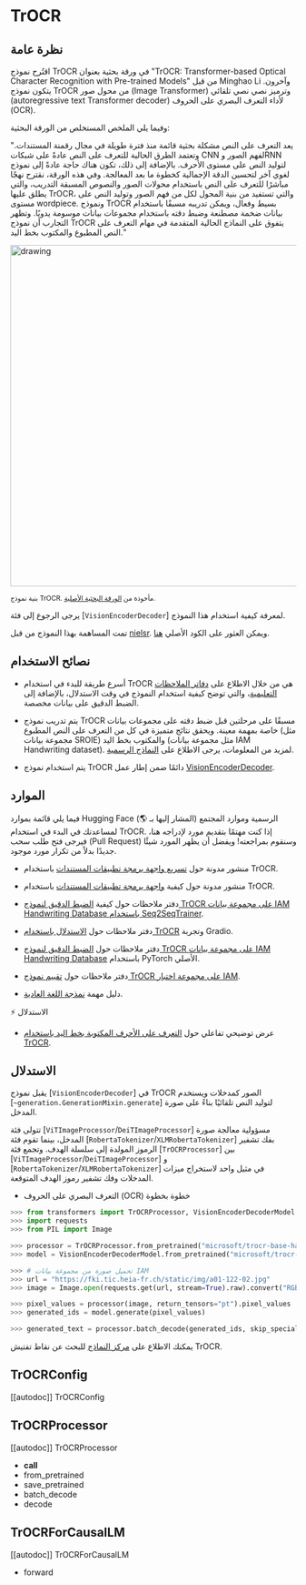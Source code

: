 # TrOCR

## نظرة عامة

اقتُرح نموذج TrOCR في ورقة بحثية بعنوان "TrOCR: Transformer-based Optical Character Recognition with Pre-trained Models" من قبل Minghao Li وآخرون. يتكون نموذج TrOCR من محول صور (Image Transformer) وترميز نصي نصي تلقائي (autoregressive text Transformer decoder) لأداء التعرف البصري على الحروف (OCR).

وفيما يلي الملخص المستخلص من الورقة البحثية:

"يعد التعرف على النص مشكلة بحثية قائمة منذ فترة طويلة في مجال رقمنة المستندات. وتعتمد الطرق الحالية للتعرف على النص عادةً على شبكات CNN لفهم الصور وRNN لتوليد النص على مستوى الأحرف. بالإضافة إلى ذلك، تكون هناك حاجة عادةً إلى نموذج لغوي آخر لتحسين الدقة الإجمالية كخطوة ما بعد المعالجة. وفي هذه الورقة، نقترح نهجًا مباشرًا للتعرف على النص باستخدام محولات الصور والنصوص المسبقة التدريب، والتي يطلق عليها TrOCR، والتي تستفيد من بنية المحول لكل من فهم الصور وتوليد النص على مستوى wordpiece. ونموذج TrOCR بسيط وفعال، ويمكن تدريبه مسبقًا باستخدام بيانات ضخمة مصطنعة وضبط دقته باستخدام مجموعات بيانات موسومة يدويًا. وتظهر التجارب أن نموذج TrOCR يتفوق على النماذج الحالية المتقدمة في مهام التعرف على النص المطبوع والمكتوب بخط اليد."

<img src="https://huggingface.co/datasets/huggingface/documentation-images/resolve/main/trocr_architecture.jpg" alt="drawing" width="600"/>

<small> بنية نموذج TrOCR. مأخوذة من <a href="https://arxiv.org/abs/2109.10282">الورقة البحثية الأصلية</a>. </small>

يرجى الرجوع إلى فئة [`VisionEncoderDecoder`] لمعرفة كيفية استخدام هذا النموذج.

تمت المساهمة بهذا النموذج من قبل [nielsr](https://huggingface.co/nielsr). ويمكن العثور على الكود الأصلي [هنا](https://github.com/microsoft/unilm/tree/6f60612e7cc86a2a1ae85c47231507a587ab4e01/trocr).

## نصائح الاستخدام

- أسرع طريقة للبدء في استخدام TrOCR هي من خلال الاطلاع على [دفاتر الملاحظات التعليمية](https://github.com/NielsRogge/Transformers-Tutorials/tree/master/TrOCR)، والتي توضح كيفية استخدام النموذج في وقت الاستدلال، بالإضافة إلى الضبط الدقيق على بيانات مخصصة.

- يتم تدريب نموذج TrOCR مسبقًا على مرحلتين قبل ضبط دقته على مجموعات بيانات خاصة بمهمة معينة. ويحقق نتائج متميزة في كل من التعرف على النص المطبوع (مثل مجموعة بيانات SROIE) والمكتوب بخط اليد (مثل مجموعة بيانات IAM Handwriting dataset). لمزيد من المعلومات، يرجى الاطلاع على [النماذج الرسمية](https://huggingface.co/models?other=trocr>).

- يتم استخدام نموذج TrOCR دائمًا ضمن إطار عمل [VisionEncoderDecoder](vision-encoder-decoder).

## الموارد

فيما يلي قائمة بموارد Hugging Face الرسمية وموارد المجتمع (المشار إليها بـ 🌎) لمساعدتك في البدء في استخدام TrOCR. إذا كنت مهتمًا بتقديم مورد لإدراجه هنا، فيرجى فتح طلب سحب (Pull Request) وسنقوم بمراجعته! ويفضل أن يظهر المورد شيئًا جديدًا بدلاً من تكرار مورد موجود.

<PipelineTag pipeline="text-classification"/>

- منشور مدونة حول [تسريع واجهة برمجة تطبيقات المستندات](https://huggingface.co/blog/document-ai) باستخدام TrOCR.

- منشور مدونة حول كيفية [واجهة برمجة تطبيقات المستندات](https://github.com/philschmid/document-ai-transformers) باستخدام TrOCR.

- دفتر ملاحظات حول كيفية [الضبط الدقيق لنموذج TrOCR على مجموعة بيانات IAM Handwriting Database باستخدام Seq2SeqTrainer](https://colab.research.google.com/github/NielsRogge/Transformers-Tutorials/blob/master/TrOCR/Fine_tune_TrOCR_on_IAM_Handwriting_Database_using_Seq2SeqTrainer.ipynb).

- دفتر ملاحظات حول [الاستدلال باستخدام TrOCR](https://colab.research.google.com/github/NielsRogge/Transformers-Tutorials/blob/master/TrOCR/Inference_with_TrOCR_%2B_Gradio_demo.ipynb) وتجربة Gradio.

- دفتر ملاحظات حول [الضبط الدقيق لنموذج TrOCR على مجموعة بيانات IAM Handwriting Database](https://colab.research.google.com/github/NielsRogge/Transformers-Tutorials/blob/master/TrOCR/Fine_tune_TrOCR_on_IAM_Handwriting_Database_using_native_PyTorch.ipynb) باستخدام PyTorch الأصلي.

- دفتر ملاحظات حول [تقييم نموذج TrOCR على مجموعة اختبار IAM](https://colab.research.google.com/github/NielsRogge/Transformers-Tutorials/blob/master/TrOCR/Evaluating_TrOCR_base_handwritten_on_the_IAM_test_set.ipynb).

<PipelineTag pipeline="text-generation"/>

- دليل مهمة [نمذجة اللغة العادية](https://huggingface.co/docs/transformers/tasks/language_modeling).

⚡️ الاستدلال

- عرض توضيحي تفاعلي حول [التعرف على الأحرف المكتوبة بخط اليد باستخدام TrOCR](https://huggingface.co/spaces/nielsr/TrOCR-handwritten).

## الاستدلال

يقبل نموذج [`VisionEncoderDecoder`] في TrOCR الصور كمدخلات ويستخدم [`~generation.GenerationMixin.generate`] لتوليد النص تلقائيًا بناءً على صورة المدخل.

تتولى فئة [`ViTImageProcessor`/`DeiTImageProcessor`] مسؤولية معالجة صورة المدخل، بينما تقوم فئة [`RobertaTokenizer`/`XLMRobertaTokenizer`] بفك تشفير الرموز المولدة إلى سلسلة الهدف. وتجمع فئة [`TrOCRProcessor`] بين [`ViTImageProcessor`/`DeiTImageProcessor`] و [`RobertaTokenizer`/`XLMRobertaTokenizer`] في مثيل واحد لاستخراج ميزات المدخلات وفك تشفير رموز الهدف المتوقعة.

- التعرف البصري على الحروف (OCR) خطوة بخطوة

``` py
>>> from transformers import TrOCRProcessor, VisionEncoderDecoderModel
>>> import requests
>>> from PIL import Image

>>> processor = TrOCRProcessor.from_pretrained("microsoft/trocr-base-handwritten")
>>> model = VisionEncoderDecoderModel.from_pretrained("microsoft/trocr-base-handwritten")

>>> # تحميل صورة من مجموعة بيانات IAM
>>> url = "https://fki.tic.heia-fr.ch/static/img/a01-122-02.jpg"
>>> image = Image.open(requests.get(url, stream=True).raw).convert("RGB")

>>> pixel_values = processor(image, return_tensors="pt").pixel_values
>>> generated_ids = model.generate(pixel_values)

>>> generated_text = processor.batch_decode(generated_ids, skip_special_tokens=True)[0]
```

يمكنك الاطلاع على [مركز النماذج](https://huggingface.co/models?filter=trocr) للبحث عن نقاط تفتيش TrOCR.

## TrOCRConfig

[[autodoc]] TrOCRConfig

## TrOCRProcessor

[[autodoc]] TrOCRProcessor

- __call__
- from_pretrained
- save_pretrained
- batch_decode
- decode

## TrOCRForCausalLM

[[autodoc]] TrOCRForCausalLM

- forward